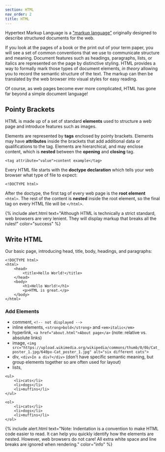 ```yaml
---
section: HTML
nav_order: 2
title: HTML
---
```


Hypertext Markup Language is a ["markup language"](https://en.wikipedia.org/wiki/Markup_language) originally designed to describe structured documents for the web.

If you look at the pages of a book or the print out of your term paper, you will see a set of common conventions that we use to communicate structure and meaning.
Document features such as headings, paragraphs, lists, or italics are represented on the page by distinctive styling. 
HTML provides a way to formally mark those types of document elements, *in theory* allowing you to record the semantic structure of the text.
The markup can then be translated by the web browser into visual styles for easy reading.

Of course, as web pages become ever more complicated, HTML has gone far beyond a simple document language!

## Pointy Brackets

HTML is made up of a set of standard **elements** used to structure a web page and introduce features such as images.

Elements are represented by **tags** enclosed by pointy brackets.
Elements may have **attributes** inside the brackets that add additional data or qualifications to the tag.
Elements are hierarchical, and may enclose content, which is **nested** between the **opening** and **closing** tag.

`<tag attribute="value">content example</tag>`

Every HTML file starts with the **doctype declaration** which tells your web browser what type of file to expect:

`<!DOCTYPE html>`

After the doctype, the first tag of every web page is the **root element** `<html>`.
The rest of the content is **nested** inside the root element, so the final tag on every HTML file will be `</html>`.

{% include alert.html text="Although HTML is technically a strict standard, web browsers are very lenient. They will display markup that breaks all the rules!" color="success" %}

## Write HTML

Our basic page, introducing head, title, body, headings, and paragraphs:

```
<!DOCTYPE html>
<html>
    <head>
        <title>Hello World!</title>
    </head>
    <body>
        <h1>Hello World!</h1>
        <p>HTML is great.</p>
    </body>
</html>
```

### Add Elements 

- comment, `<!-- not displayed -->`
- inline elements, `<strong>bold</strong>` and `<em>italic</em>`
- hyperlink, `<a href="about.html">About page</a>` (note: relative vs. absolute links)
- image, `<img src="https://upload.wikimedia.org/wikipedia/commons/thumb/0/0b/Cat_poster_1.jpg/640px-Cat_poster_1.jpg" alt="six different cats">`
- div, `<div>In a div?</div>` (don't have specific semantic meaning, but group elements together so are often used for layout)
- lists,

```
<ul>
    <li>cats</li>
    <li>dogs</li>
    <li>muffins</li>
</ul>

<ol>
    <li>cats</li>
    <li>dogs</li>
    <li>muffins</li>
</ol>
```

{% include alert.html text="Note: Indentation is a convention to make HTML code easier to read. It can help you quickly identify how the elements are nested. However, web browsers do not care! All extra white space and line breaks are ignored when rendering." color="info" %}
